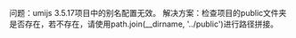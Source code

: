 问题：umijs 3.5.17项目中的别名配置无效。
解决方案：检查项目的public文件夹是否存在，若不存在，请使用path.join(\_\_dirname, '../public')进行路径拼接。
